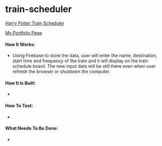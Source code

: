 # train-scheduler

[Harry Potter Train Scheduler](
https://raywon123.github.io/train-scheduler/ )

[My Portfolio Page](
https://raywon123.github.io/portfolio.html )

#### How It Works:
* Using Firebase to store the data, user will enter the name, destination, start time and frequency of the train and it will display on the train schedule board. The new input data will be still there even when user refresh the browser or shutdown the computer.

#### How It Is Built:
*

#### How To Test:
*

#### What Needs To Be Done:
*
